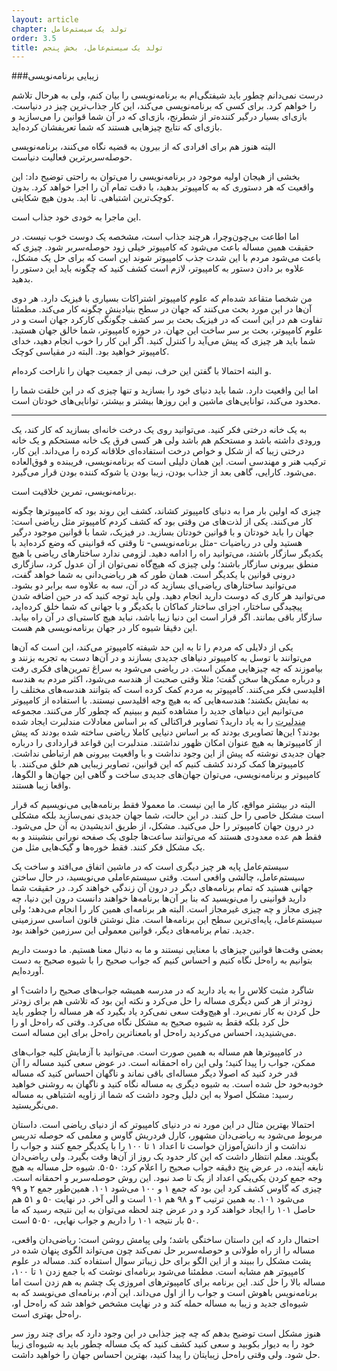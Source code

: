 ```yaml
---
layout: article
chapter: تولد یک سیستم‌عامل
order: 3.5
title: تولد یک سیستم‌عامل، بخش پنجم
---
```




###زیبایی برنامه‌نویسی

درست نمی‌دانم چطور باید شیفتگی‌ام به برنامه‌‌نویسی را بیان کنم، ولی به هرحال تلاشم را خواهم کرد. برای کسی که برنامه‌نویسی می‌کند، این کار جذاب‌ترین چیز در دنیاست. بازی‌ای بسیار درگیر کننده‌تر از شطرنج، بازی‌ای که در آن شما قوانین را می‌سازید و بازی‌ای که نتایج چیزهایی هستند که شما تعریفشان کرده‌اید.

البته هنوز هم برای افرادی که از بیرون به قضیه نگاه می‌کنند، برنامه‌نویسی حوصله‌سربرترین فعالیت دنیاست.

بخشی از هیجان اولیه موجود در برنامه‌نویسی را می‌توان به راحتی توضیح داد: این واقعیت که هر دستوری که به کامپیوتر بدهید، با دقت تمام آن را اجرا خواهد کرد. بدون کوچک‌ترین اشتباهی. تا ابد. بدون هیچ شکایتی.

این ماجرا به خودی خود جذاب است.

اما اطاعت بی‌چون‌وچرا، هرچند جذاب است، مشخصه یک دوست خوب نیست. در حقیقت همین مساله باعث می‌شود که کامپیوتر خیلی زود حوصله‌سر‌بر شود. چیزی که باعث می‌شود مردم با این شدت جذب کامپیوتر شوند این است که برای حل یک مشکل، علاوه بر دادن دستور به کامپیوتر، لازم است کشف کنید که چگونه باید این دستور را بدهید.

من شخصا متقاعد شده‌ام که علوم کامپیوتر اشتراکات بسیاری با فیزیک دارد. هر دوی آن‌ها در این مورد بحث می‌کنند که جهان در سطح بنیادینش چگونه کار می‌کند. مطمئنا تفاوت هم در این است که در فیزیک بحث بر سر کشف چگونگی کارکرد جهان است و در علوم کامپیوتر، بحث بر سر ساخت این جهان. در حوزه کامپیوتر، شما خالق جهان هستید. شما باید هر چیزی که پیش می‌آید را کنترل کنید. اگر این کار را خوب انجام دهید، خدای کامپیوتر خواهید بود. البته در مقیاسی کوچک.

و البته احتمالا با گفتن این حرف، نیمی از جمعیت جهان را ناراحت کرده‌ام.

اما این واقعیت دارد. شما باید دنیای خود را بسازید و تنها چیزی که در این خلقت شما را محدود می‌کند، توانایی‌های ماشین و این روزها بیشتر و بیشتر، توانایی‌های خودتان است.

***

به یک خانه درختی فکر کنید. می‌توانید روی یک درخت خانه‌ای بسازید که کار کند، یک ورودی داشته باشد و مستحکم هم باشد ولی هر کسی فرق یک خانه مستحکم و یک خانه درختی زیبا که از شکل و خواص درخت استفاده‌ای خلاقانه کرده را می‌داند. این کار،‌ ترکیب هنر و مهندسی‌ است. این همان دلیلی است که برنامه‌نویسی، فریبنده و فوق‌العاده می‌شود. کارایی، گاهی بعد از جذاب بودن،‌ زیبا بودن یا شوکه کننده بودن قرار می‌گیرد.

برنامه‌نویسی، تمرین خلاقیت است.

چیزی که اولین بار مرا به دنیای کامپیوتر کشاند، کشف این روند بود که کامپیوترها چگونه کار می‌کنند. یکی از لذت‌های من وقتی بود که کشف کردم کامپیوتر مثل ریاضی است: جهان را باید خودتان و با قوانین خودتان بسازید. در فیزیک، شما با قوانین موجود درگیر هستید ولی در ریاضیات -مثل برنامه‌نویسی- تا وقتی که قوانینی که وضع کرده‌اید با یکدیگر سازگار باشند، می‌توانید راه را ادامه دهید. لزومی ندارد ساختارهای ریاضی با هیچ منطق بیرونی سازگار باشند؛ ولی چیزی که هیچ‌گاه نمی‌توان از آن عدول کرد، سازگاری درونی قوانین با یکدیگر است. همان طور که هر ریاضی‌دانی به شما خواهد گفت، می‌توانید ساختارهای ریاضی‌ای بسازید که در آن، سه به علاوه سه برابر دو بشود. می‌توانید هر کاری که دوست دارید انجام دهید. ولی باید توجه کنید که در حین اضافه شدن پیچیدگی ساختار، اجزای ساختار کماکان با یکدیگر و با جهانی که شما خلق کرده‌اید، سازگار باقی بمانند. اگر قرار است این دنیا زیبا باشد، نباید هیچ کاستی‌ای در آن راه بیابد. این دقیقا شیوه کار در جهان برنامه‌نویسی هم هست.

یکی از دلایلی که مردم را تا به این حد شیفته کامپیوتر می‌کند، این است که آن‌ها می‌توانند با توسل به کامپیوتر دنیاهای جدیدی بسازند و در آن‌ها دست به تجربه بزنند و بیاموزند که چه چیزهایی ممکن است. در ریاضی می‌شود به سراغ تمرین‌های فکری رفت و درباره ممکن‌ها سخن گفت؛ مثلا وقتی صحبت از هندسه می‌شود،‌ اکثر مردم به هندسه اقلیدسی فکر می‌کنند. کامپیوتر به مردم کمک کرده است که بتوانند هندسه‌‌های مختلف را به نمایش بکشند؛ هندسه‌هایی که به هیچ وجه اقلیدسی نیستند. با استفاده از کامپیوتر می‌توانیم این دنیاهای جدید را مشاهده کنیم و ببینیم که چطور کار می‌کنند. مجموعه <abbr title="Mandelberot">مندلبرت</abbr > را به یاد دارید؟ تصاویر فراکتالی که بر اساس معادلات مندلبرت ایجاد شده بودند؟ این‌ها تصاویری بودند که بر اساس دنیایی کاملا ریاضی ساخته شده بودند که پیش از کامپیوترها به هیچ عنوان امکان ظهور نداشتند. مندلبرت این قواعد قراردادی را درباره جهان جدیدی نوشته که پیش از این وجود نداشت و با واقعیت بیرونی هم ارتباطی نداشت. کامپیوترها کمک کردند کشف کنیم که این قوانین، تصاویر زیبایی هم خلق می‌کنند. با کامپیوتر و برنامه‌نویسی، می‌توان جهان‌های جدیدی ساخت و گاهی این جهان‌ها و الگوها، واقعا زیبا هستند.

البته در بیشتر مواقع،‌ کار ما این نیست. ما معمولا فقط برنامه‌هایی می‌نویسیم که قرار است مشکل خاصی را حل کنند. در این حالت، شما جهان جدیدی نمی‌سازید بلکه مشکلی در درون جهان کامپیوتر را حل می‌کنید. مشکل، از طریق اندیشیدن به آن حل می‌شود. فقط هم عده معدودی هستند که می‌توانند ساعت‌ها جلوی یک صفحه نورانی بنشینند و به یک مشکل فکر کنند. فقط خوره‌ها و گیک‌هایی مثل من.

سیستم‌عامل پایه هر چیز دیگری است که در ماشین اتفاق می‌افتد و ساخت یک سیستم‌عامل، چالشی واقعی است. وقتی سیستم‌عاملی می‌نویسید، در حال ساختن جهانی هستید که تمام برنامه‌های دیگر در درون آن زندگی خواهند کرد. در حقیقت شما دارید قوانینی را می‌نویسید که بنا بر آن‌ها برنامه‌ها خواهند دانست درون این دنیا، چه چیزی مجاز و چه چیزی غیرمجاز است. البته هر برنامه‌ای همین کار را انجام می‌دهد؛ ولی سیستم‌عامل، پایه‌ای‌ترین سطح این برنامه‌ها است. مثل نوشتن قانون اساسی سرزمینی جدید. تمام برنامه‌های دیگر، قوانین معمولی این سرزمین خواهند بود.

بعضی وقت‌ها قوانین چیزهای با معنایی نیستند و ما به دنبال معنا هستیم. ما دوست داریم بتوانیم به راه‌حل نگاه کنیم و احساس کنیم که جواب صحیح را با شیوه صحیح به دست آورده‌ایم.

شاگرد مثبت کلاس را به یاد دارید که در مدرسه همیشه جواب‌های صحیح را داشت؟ او زودتر از هر کس دیگری مساله را حل می‌کرد و نکته این بود که تلاشی هم برای زودتر حل کردن به کار نمی‌برد. او هیچ‌وقت سعی نمی‌کرد یاد بگیرد که هر مساله را چطور باید حل کرد بلکه فقط به شیوه صحیح به مشکل نگاه می‌کرد. وقتی که راه‌حل او را می‌شنیدید، احساس می‌کردید راه‌حل او بامعناترین راه‌حل برای این مساله است.

در کامپیوترها هم مساله به همین صورت است. می‌توانید با آزمایش کلیه جواب‌های ممکن، جواب را پیدا کنید؛ ولی این راه احمقانه است. در عوض سعی کنید مساله را آن قدر خرد کنید که اصولا دیگر مساله‌ای باقی نماند و ناگهان احساس کنید که مساله خودبه‌خود حل شده است. به شیوه دیگری به مساله نگاه کنید و ناگهان به روشنی خواهید رسید: مشکل اصولا به این دلیل وجود داشت که شما از زاویه اشتباهی به مساله می‌نگریستید.

احتمالا بهترین مثال در این مورد نه در دنیای کامپیوتر که از دنیای ریاضی است. داستان مربوط می‌شود به ریاضی‌دان مشهور، کارل فردریش گاوس و معلمی که حوصله تدریس نداشت و از دانش‌آموزان خواست تا اعداد ۱ تا ۱۰۰ را با یکدیگر جمع کنند و جواب را بگویند. معلم انتظار داشت که این کار حدود یک روز از آن‌ها وقت بگیرد. ولی ریاضی‌دان نابغه آینده، در عرض پنج دقیقه جواب صحیح را اعلام کرد: ۵۰۵۰. شیوه حل مساله به هیچ وجه جمع کردن یکی‌یکی اعداد از یک تا صد نبود. این روش حوصله‌سربر و احمقانه است. چیزی که گاوس کشف کرد این بود که جمع ۱ و ۱۰۰ می‌شود ۱۰۱. همین‌طور جمع ۲ و ۹۹ می‌شود ۱۰۱. به همین ترتیب ۳ و ۹۸ هم ۱۰۱ است و الی آخر. در نهایت ۵۰ و ۵۱ هم حاصل ۱۰۱ را ایجاد خواهند کرد و در عرض چند لحظه می‌توان به این نتیجه رسید که ما ۵۰ بار نتیجه ۱۰۱ را داریم و جواب نهایی، ۵۰۵۰ است.

احتمال دارد که این داستان ساختگی باشد؛ ولی پیامش روشن است: ریاضی‌دان واقعی،‌ مساله را از راه طولانی و حوصله‌سربر حل نمی‌کند چون می‌تواند الگوی پنهان شده در پشت مشکل را ببیند و از این الگو برای حل زیباتر سوال استفاده کند. مساله در علوم کامپیوتر هم مشابه است. مطمئنا می‌شود برنامه‌ای نوشت که با جمع زدن ۱ تا ۱۰۰، مساله بالا را حل کند. این برنامه برای کامپیوترهای امروزی یک چشم به هم زدن است اما برنامه‌نویس باهوش است و جواب را از اول می‌داند. این آدم، برنامه‌ای می‌نویسد که به شیوه‌ای جدید و زیبا به مساله حمله کند و در نهایت مشخص خواهد شد که راه‌حل او، راه‌حل بهتری است.

هنوز مشکل است توضیح بدهم که چه چیز جذابی در این وجود دارد که برای چند روز سر خود را به دیوار بکوبید و سعی کنید کشف کنید که یک مساله چطور باید به شیوه‌ای زیبا حل شود. ولی وقتی راه‌حل زیبایتان را پیدا کنید، بهترین احساس جهان را خواهید داشت.



